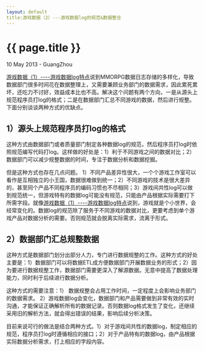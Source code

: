 ```yaml
---
layout: default
title:游戏数据（2）---游戏数据log的规范&数据整合
---
```


 {{ page.title }}
================
<p class="meta">10 May 2013 - GuangZhou</p>

[游戏数据（1）----游戏数据log特点](http://huangk87.github.io/2012/02/datalog1/)说到MMORPG数据日志存储的多样化，导致数据部门很多时间花在数据整理上，又需要兼顾业务部门的数据需求，因此累死累坏，还吃力不讨好，效益成本比也不高。解决这个问题有两个方向，一是从源头上规范程序员打log的格式；二是在数据部门汇总不同游戏的数据，然后进行规整。下面分别谈谈两种方式的优缺点。
  
   
1）源头上规范程序员打log的格式 
-----------------------
这种方式由数据部门或者质量部门制定各种数据log的规范，然后程序员打log时依照规范编写代码打log。这样做的好处是：1）利于不同游戏之间的数据对比；2）数据部门可以减少规整数据的时间，专注于数据分析和数据挖掘。
  
  
但是这种方式也存在几点问题。 1）不同产品差异性很大，一个个游戏工作室可以看作是互相独立的小王国，数据很难做到统一；2）不同游戏的技术是很大差异的，甚至同个产品不同程序员的编码习惯也不尽相同；3）游戏间共性log可以做到规范统一，但游戏特有的数据log可能没有规范，只能由产品根据实际需要打下所需字段。就像[游戏数据（1）----游戏数据log特点](http://huangk87.github.io/2012/02/datalog1/)说到，游戏就是个小世界，会经常变化的。数据log的规范除了服务于不同游戏的数据对比，更要考虑到单个游戏产品对数据分析的需要。否则规范就会脱离实际需求，流离于形式。  


2）数据部门汇总规整数据
-----------------------
这种方式是数据部门划分出部分人力，专门进行数据规整的工作。这种方式的好处主要是：1）数据部门可以将数据ETL成方便数据部门开展数据业务的形式；2）因为要进行数据规整工作，数据部门需要更深入了解源数据。无意中提高了数据处理能力，同时利于后续进行数据分析。  
  
  
这种方式的需要注意：1） 数据规整会占用工作时间，一定程度上会影响业务部门的数据需求。 2）游戏数据log会变化，数据部门和产品需要做到非常有效的实时沟通，才能保证正确解析所有的数据记录。否则数据log格式发生了变化，还继续采用旧的解析方法，就会得出错误的结果，影响后续分析决策。
  
  
目前来说可行的做法是结合两种方式。1）对于游戏间共性的数据log，制定相应的规范，程序员打log时遵循相应的接口；2）对于产品特有的数据log，由产品根据实际数据分析需求，打上相应的字段内容。

